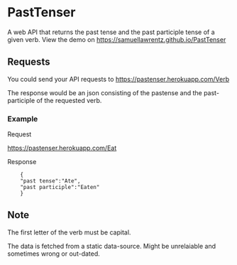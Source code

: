 # PastTenser
A web API that returns the past tense and the past participle tense of a given verb.
View the demo on https://samuellawrentz.github.io/PastTenser

## Requests
You could send your API requests to https://pastenser.herokuapp.com/Verb

The response would be an json consisting of the pastense and the past-participle of the requested verb.

### Example
Request

https://pastenser.herokuapp.com/Eat

Response 

        {
        "past tense":"Ate",
        "past participle":"Eaten"
        }
## Note
The first letter of the verb must be capital.

The data is fetched from a static data-source. Might be unrelaiable and sometimes wrong or out-dated.
